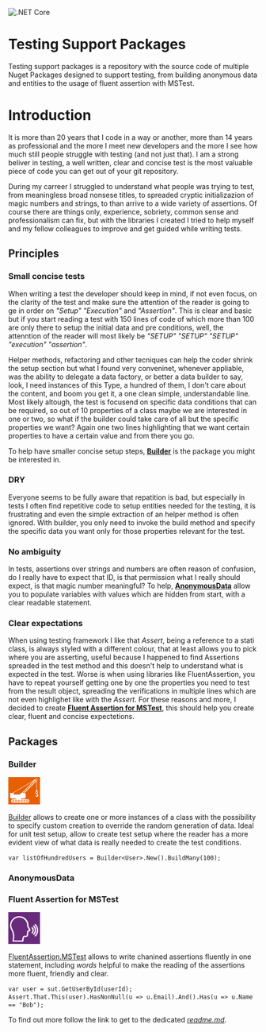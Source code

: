 ![.NET Core](https://github.com/norcino/TestingSupportPackages/workflows/.NET%20Core/badge.svg)

# Testing Support Packages
Testing support packages is a repository with the source code of multiple Nuget Packages designed to support testing, from building anonymous data and entities to the usage of fluent assertion with MSTest.

# Introduction
It is more than 20 years that I code in a way or another, more than 14 years as professional and the more I meet new developers and the more I see how much still people struggle with testing (and not just that). I am a strong beliver in testing, a well written, clear and concise test is the most valuable piece of code you can get out of your git repository.

During my carreer I struggled to understand what people was trying to test, from meaningless broad nonsese titles, to spreaded cryptic initializazion of magic numbers and strings, to than arrive to a wide variety of assertions. Of course there are things only, experience, sobriety, common sense and professionalism can fix, but with the libraries I created I tried to help myself and my fellow colleagues to improve and get guided while writing tests.

## Principles
### Small concise tests
When writing a test the developer should keep in mind, if not even focus, on the clarity of the test and make sure the attention of the reader is going to ge in order on _"Setup" "Execution"_ and _"Assertion"_. This is clear and basic but if you start reading a test with 150 lines of code of which more than 100 are only there to setup the initial data and pre conditions, well, the attenntion of the reader will most likely be _"SETUP" "SETUP" "SETUP" "execution" "assertion"_.

Helper methods, refactoring and other tecniques can help the coder shrink the setup section but what I found very conveninet, whenever appliable, was the ability to delegate a data factory, or better a data builder to say, look, I need instances of this Type, a hundred of them, I don't care about the content, and boom you get it, a one clean simple, understandable line.
Most likely altough, the test is focusend on specific data conditions that can be required, so out of 10 properties of a class maybe we are interested in one or two, so what if the builder could take care of all but the specific properties we want? Again one two lines highlighting that we want certain properties to have a certain value and from there you go.

To help have smaller concise setup steps, **[Builder](#Builder)** is the package you might be interested in.

### DRY
Everyone seems to be fully aware that repatition is bad, but especially in tests I often find repetitive code to setup entities needed for the testing, it is frustrating and even the simple extraction of an helper method is often ignored.
With builder, you only need to invoke the build method and specify the specific data you want only for those properties relevant for the test.

### No ambiguity
In tests, assertions over strings and numbers are often reason of confusion, do I really have to expect that ID, is that permission what I really should expect, is that magic number meaningful? To help, **[AnonymousData](#AnonymousData)** allow you to populate variables with values which are hidden from start, with a clear readable statement.

### Clear expectations
When using testing framework I like that *Assert*, being a reference to a stati class, is always styled with a different colour, that at least allows you to pick where you are asserting, useful because I happened to find Assertions spreaded in the test method and this doesn't help to understand what is expected in the test.
Worse is when using libraries like FluentAssertion, you have to repeat yourself getting one by one the properties you need to test from the result object, spreading the verifications in multiple lines which are not even highlighet like with the *Assert*.
For these reasons and more, I decided to create **[Fluent Assertion for MSTest](#Fluent-Assertion-For-MSTest)**, this should help you create clear, fluent and concise expectetions.


## Packages
### Builder
<img src="https://github.com/norcino/TestingSupportPackages/blob/master/Builder/Logo.png" alt="Builder" width="64"/>

[Builder](Builder/Readme.md) allows to create one or more instances of a class with the possibility to specify custom creation to override the random generation of data. Ideal for unit test setup, allow to create test setup where the reader has a more evident view of what data is really needed to create the test conditions.
````
var listOfHundredUsers = Builder<User>.New().BuildMany(100);
````

### AnonymousData

### Fluent Assertion for MSTest
<img src="https://github.com/norcino/TestingSupportPackages/blob/master/FluentAssertion.MSTest/Logo.png" alt="FluentAssertion for MSTest" width="64"/>

[FluentAssertion.MSTest](FluentAssertion.MSTest/Readme.md) allows to write chanined assertions fluently in one statement, including _words_ helpful to make the reading of the assertions more fluent, friendly and clear.
````
var user = sut.GetUserById(userId);
Assert.That.This(user).HasNonNull(u => u.Email).And().Has(u => u.Name == "Bob");
````
To find out more follow the link to get to the dedicated _[readme.md](FluentAssertion.MSTest/Readme.md)_.
